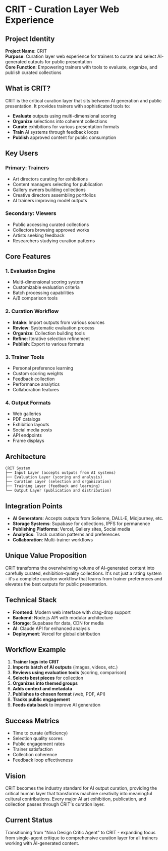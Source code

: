 # CRIT - Curation Layer Web Experience

## Project Identity

**Project Name**: CRIT  
**Purpose**: Curation layer web experience for trainers to curate and select AI-generated outputs for public presentation  
**Core Function**: Empowering trainers with tools to evaluate, organize, and publish curated collections  

## What is CRIT?

CRIT is the critical curation layer that sits between AI generation and public presentation. It provides trainers with sophisticated tools to:

- **Evaluate** outputs using multi-dimensional scoring
- **Organize** selections into coherent collections
- **Curate** exhibitions for various presentation formats
- **Train** AI systems through feedback loops
- **Publish** approved content for public consumption

## Key Users

### Primary: Trainers
- Art directors curating for exhibitions
- Content managers selecting for publication
- Gallery owners building collections
- Creative directors assembling portfolios
- AI trainers improving model outputs

### Secondary: Viewers
- Public accessing curated collections
- Collectors browsing approved works
- Artists seeking feedback
- Researchers studying curation patterns

## Core Features

### 1. Evaluation Engine
- Multi-dimensional scoring system
- Customizable evaluation criteria
- Batch processing capabilities
- A/B comparison tools

### 2. Curation Workflow
- **Intake**: Import outputs from various sources
- **Review**: Systematic evaluation process
- **Organize**: Collection building tools
- **Refine**: Iterative selection refinement
- **Publish**: Export to various formats

### 3. Trainer Tools
- Personal preference learning
- Custom scoring weights
- Feedback collection
- Performance analytics
- Collaboration features

### 4. Output Formats
- Web galleries
- PDF catalogs
- Exhibition layouts
- Social media posts
- API endpoints
- Frame displays

## Architecture

```
CRIT System
├── Input Layer (accepts outputs from AI systems)
├── Evaluation Layer (scoring and analysis)
├── Curation Layer (selection and organization)
├── Training Layer (feedback and learning)
└── Output Layer (publication and distribution)
```

## Integration Points

- **AI Generators**: Accepts outputs from Solienne, DALL-E, Midjourney, etc.
- **Storage Systems**: Supabase for collections, IPFS for permanence
- **Publishing Platforms**: Vercel, Gallery sites, Social media
- **Analytics**: Track curation patterns and preferences
- **Collaboration**: Multi-trainer workflows

## Unique Value Proposition

CRIT transforms the overwhelming volume of AI-generated content into carefully curated, exhibition-quality collections. It's not just a rating system - it's a complete curation workflow that learns from trainer preferences and elevates the best outputs for public presentation.

## Technical Stack

- **Frontend**: Modern web interface with drag-drop support
- **Backend**: Node.js API with modular architecture
- **Storage**: Supabase for data, CDN for media
- **AI**: Claude API for enhanced analysis
- **Deployment**: Vercel for global distribution

## Workflow Example

1. **Trainer logs into CRIT**
2. **Imports batch of AI outputs** (images, videos, etc.)
3. **Reviews using evaluation tools** (scoring, comparison)
4. **Selects best pieces** for collection
5. **Organizes into themed groups**
6. **Adds context and metadata**
7. **Publishes to chosen format** (web, PDF, API)
8. **Tracks public engagement**
9. **Feeds data back** to improve AI generation

## Success Metrics

- Time to curate (efficiency)
- Selection quality scores
- Public engagement rates
- Trainer satisfaction
- Collection coherence
- Feedback loop effectiveness

## Vision

CRIT becomes the industry standard for AI output curation, providing the critical human layer that transforms machine creativity into meaningful cultural contributions. Every major AI art exhibition, publication, and collection passes through CRIT's curation layer.

## Current Status

Transitioning from "Nina Design Critic Agent" to CRIT - expanding focus from single-agent critique to comprehensive curation layer for all trainers working with AI-generated content.